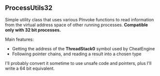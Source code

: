 ## ProcessUtils32

Simple utility class that uses various PInvoke functions to read information from the virtual address space of other running processes. **Compatible only with 32 bit processes.**

Main features:
- Getting the address of the **ThreadStack0** symbol used by CheatEngine
- Following pointer chains, and reading a result into a chosen type

I'll probably convert it sometime to use unsafe code and pointers, plus I'll write a 64 bit equivalent.
